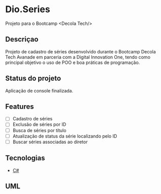 # Dio.Series
Projeto para o Bootcamp &lt;Decola Tech/> 

<h2>Descriçao</h2>

<p align="left">
  Projeto de cadastro de séries desenvolvido durante o Bootcamp Decola Tech Avanade em parceria com a Digital Innovation One, tendo como principal objetivo o uso de POO
  e boa práticas de programação.
</p>


<h2>Status do projeto</h2>
<p align="left">
  Aplicação de console finalizada.
</p>

<h2>Features</h2>

- [ ] Cadastro de séries
- [ ] Exclusão de séries por ID
- [ ] Busca de séries por título
- [ ] Atualização de status da série localizando pelo ID
- [ ] Buscar séries associadas ao diretor

<h2>Tecnologias</h2>

  - [C#](https://docs.microsoft.com/pt-br/dotnet/csharp/)

<h2>UML</h2>
  

